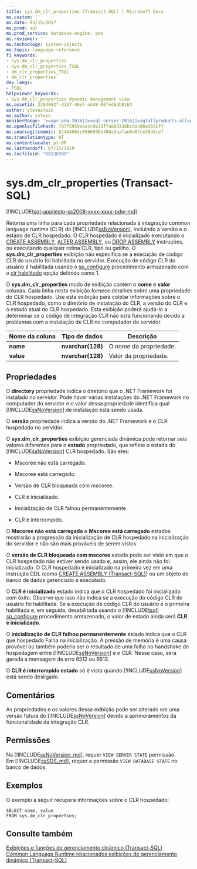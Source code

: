```yaml
---
title: sys.dm_clr_properties (Transact-SQL) | Microsoft Docs
ms.custom: ''
ms.date: 03/15/2017
ms.prod: sql
ms.prod_service: database-engine, pdw
ms.reviewer: ''
ms.technology: system-objects
ms.topic: language-reference
f1_keywords:
- sys.dm_clr_properties
- sys.dm_clr_properties_TSQL
- dm_clr_properties_TSQL
- dm_clr_properties
dev_langs:
- TSQL
helpviewer_keywords:
- sys.dm_clr_properties dynamic management view
ms.assetid: 220d062f-d117-46e7-a448-06fe48db8163
author: stevestein
ms.author: sstein
monikerRange: '>=aps-pdw-2016||>=sql-server-2016||=sqlallproducts-allversions||>=sql-server-linux-2017||=azuresqldb-mi-current'
ms.openlocfilehash: 7d7f5959eaacc9e25f7a80d338bcdac0bed59cff
ms.sourcegitcommit: b2464064c0566590e486a3aafae6d67ce2645cef
ms.translationtype: HT
ms.contentlocale: pt-BR
ms.lasthandoff: 07/15/2019
ms.locfileid: "68138399"
---
```

# <a name="sysdmclrproperties-transact-sql"></a>sys.dm_clr_properties (Transact-SQL)
[!INCLUDE[tsql-appliesto-ss2008-xxxx-xxxx-pdw-md](../../includes/tsql-appliesto-ss2008-xxxx-xxxx-pdw-md.md)]

  Retorna uma linha para cada propriedade relacionada à integração common language runtime (CLR) do [!INCLUDE[ssNoVersion](../../includes/ssnoversion-md.md)], incluindo a versão e o estado de CLR hospedado. O CLR hospedado é inicializado executando o [CREATE ASSEMBLY](../../t-sql/statements/create-assembly-transact-sql.md), [ALTER ASSEMBLY](../../t-sql/statements/alter-assembly-transact-sql.md), ou [DROP ASSEMBLY](../../t-sql/statements/drop-assembly-transact-sql.md) instruções, ou executando qualquer rotina CLR, tipo ou gatilho. O **sys.dm_clr_properties** exibição não especifica se a execução de código CLR do usuário foi habilitada no servidor. Execução de código CLR do usuário é habilitada usando o [sp_configure](../../relational-databases/system-stored-procedures/sp-configure-transact-sql.md) procedimento armazenado com o [clr habilitado](../../database-engine/configure-windows/clr-enabled-server-configuration-option.md) opção definido como 1.  
  
 O **sys.dm_clr_properties** modo de exibição contém o **nome** e **valor** colunas. Cada linha nesta exibição fornece detalhes sobre uma propriedade do CLR hospedado. Use esta exibição para coletar informações sobre o CLR hospedado, como o diretório de instalação do CLR, a versão do CLR e o estado atual do CLR hospedado. Esta exibição poderá ajudá-lo a determinar se o código de integração CLR não está funcionando devido a problemas com a instalação de CLR no computador do servidor.  
  
|Nome da coluna|Tipo de dados|Descrição|  
|-----------------|---------------|-----------------|  
|**name**|**nvarchar(128)**|O nome da propriedade.|  
|**value**|**nvarchar(128)**|Valor da propriedade.|  
  
## <a name="properties"></a>Propriedades  
 O **directory** propriedade indica o diretório que o .NET Framework foi instalado no servidor. Pode haver várias instalações do .NET Framework no computador do servidor e o valor dessa propriedade identifica qual [!INCLUDE[ssNoVersion](../../includes/ssnoversion-md.md)] de instalação está sendo usada.  
  
 O **versão** propriedade indica a versão do .NET Framework e o CLR hospedado no servidor.  
  
 O **sys.dm_clr_properties** exibição gerenciada dinâmica pode retornar seis valores diferentes para o **estado** propriedade, que reflete o estado do [!INCLUDE[ssNoVersion](../../includes/ssnoversion-md.md)] CLR hospedado. São eles:  
  
-   Mscoree não está carregado.  
  
-   Mscoree está carregado.  
  
-   Versão de CLR bloqueada com mscoree.  
  
-   CLR é inicializado.  
  
-   Inicialização de CLR falhou permanentemente.  
  
-   CLR é interrompido.  
  
 O **Mscoree não está carregado** e **Mscoree está carregado** estados mostrarão a progressão da inicialização de CLR hospedado na inicialização do servidor e não são mais prováveis de serem vistos.  
  
 O **versão de CLR bloqueada com mscoree** estado pode ser visto em que o CLR hospedado não estiver sendo usado e, assim, ele ainda não foi inicializado. O CLR hospedado é inicializado na primeira vez em uma instrução DDL (como [CREATE ASSEMBLY &#40;Transact-SQL&#41;](../../t-sql/statements/create-assembly-transact-sql.md)) ou um objeto de banco de dados gerenciado é executado.  
  
 O **CLR é inicializado** estado indica que o CLR hospedado foi inicializado com êxito. Observe que isso não indica se a execução do código CLR do usuário foi habilitada. Se a execução de código CLR do usuário é o primeira habilitada e, em seguida, desabilitada usando o [!INCLUDE[tsql](../../includes/tsql-md.md)] [sp_configure](../../relational-databases/system-stored-procedures/sp-configure-transact-sql.md) procedimento armazenado, o valor de estado ainda será **CLR é inicializado**.  
  
 O **inicialização de CLR falhou permanentemente** estado indica que o CLR que hospedado Falha na inicialização. A pressão de memória é uma causa provável ou também poderia ser o resultado de uma falha no handshake de hospedagem entre [!INCLUDE[ssNoVersion](../../includes/ssnoversion-md.md)] e o CLR. Nesse caso, será gerada a mensagem de erro 6512 ou 6513.  
  
 O **CLR é interrompido estado** só é visto quando [!INCLUDE[ssNoVersion](../../includes/ssnoversion-md.md)] está sendo desligado.  
  
## <a name="remarks"></a>Comentários  
 As propriedades e os valores dessa exibição pode ser alterado em uma versão futura do [!INCLUDE[ssNoVersion](../../includes/ssnoversion-md.md)] devido a aprimoramentos da funcionalidade da integração CLR.  
  
## <a name="permissions"></a>Permissões  
  
Na [!INCLUDE[ssNoVersion_md](../../includes/ssnoversion-md.md)], requer `VIEW SERVER STATE` permissão.   
Em [!INCLUDE[ssSDS_md](../../includes/sssds-md.md)], requer a permissão `VIEW DATABASE STATE` no banco de dados.   

## <a name="examples"></a>Exemplos  
 O exemplo a seguir recupera informações sobre o CLR hospedado:  
  
```  
SELECT name, value   
FROM sys.dm_clr_properties;  
```  
  
## <a name="see-also"></a>Consulte também  
 [Exibições e funções de gerenciamento dinâmico &#40;Transact-SQL&#41;](~/relational-databases/system-dynamic-management-views/system-dynamic-management-views.md)   
 [Common Language Runtime relacionados exibições de gerenciamento dinâmico &#40;Transact-SQL&#41;](../../relational-databases/system-dynamic-management-views/common-language-runtime-related-dynamic-management-views-transact-sql.md)  
  
  
